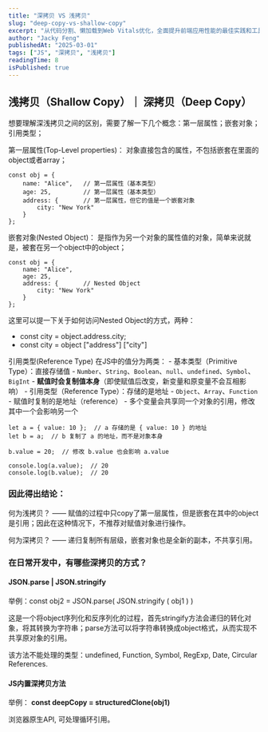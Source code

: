 ```yaml
---
title: "深拷贝 VS 浅拷贝"
slug: "deep-copy-vs-shallow-copy"
excerpt: "从代码分割、懒加载到Web Vitals优化，全面提升前端应用性能的最佳实践和工具推荐。"
author: "Jacky Feng"
publishedAt: "2025-03-01"
tags: ["JS", "深拷贝", "浅拷贝"]
readingTime: 8
isPublished: true
---
```


## 浅拷贝（Shallow Copy）｜  深拷贝（Deep Copy）

想要理解深浅拷贝之间的区别，需要了解一下几个概念：第一层属性；嵌套对象；引用类型；

第一层属性(Top-Level properties)：
	对象直接包含的属性，不包括嵌套在里面的object或者array；
	
```
const obj = {
    name: "Alice",   // 第一层属性（基本类型）
    age: 25,         // 第一层属性（基本类型）
    address: {       // 第一层属性，但它的值是一个嵌套对象
        city: "New York"
    }
};

```

嵌套对象(Nested Object)：
	 是指作为另一个对象的属性值的对象，简单来说就是，被套在另一个object中的object；
	 
```
const obj = {
    name: "Alice",   
    age: 25,         
    address: {       // Nested Object
        city: "New York"
    }
};
```
这里可以提一下关于如何访问Nested Object的方式，两种：
- const city = object.address.city;
- const city = object ["address"]  ["city"]

引用类型(Reference Type)
	在JS中的值分为两类：
		- 基本类型（Primitive Type）：直接存储值
			- `Number`、`String`、`Boolean`、`null`、`undefined`、`Symbol`、`BigInt`
			- **赋值时会复制值本身**（即使赋值后改变，新变量和原变量不会互相影响）
		-  引用类型（Reference Type）：存储的是地址
			- `Object`、`Array`、`Function`
			- 赋值时复制的是地址（reference）
			- 多个变量会共享同一个对象的引用，修改其中一个会影响另一个

```
let a = { value: 10 };  // a 存储的是 { value: 10 } 的地址
let b = a;  // b 复制了 a 的地址，而不是对象本身

b.value = 20;  // 修改 b.value 也会影响 a.value

console.log(a.value);  // 20
console.log(b.value);  // 20

```

### 因此得出结论：

何为浅拷贝？ ——  赋值的过程中只copy了第一层属性，但是嵌套在其中的object是引用；因此在这种情况下，不推荐对赋值对象进行操作。

何为深拷贝？ —— 递归复制所有层级，嵌套对象也是全新的副本，不共享引用。

### 在日常开发中，有哪些深拷贝的方式？

#### JSON.parse | JSON.stringify

 举例：const obj2 = JSON.parse( JSON.stringify ( obj1 ) )
 
这是一个将object序列化和反序列化的过程，首先stringify方法会递归的转化对象，将其转换为字符串；parse方法可以将字符串转换成object格式，从而实现不共享原对象的引用。

该方法不能处理的类型：undefined, Function, Symbol, RegExp, Date, Circular References.

#### JS内置深拷贝方法

举例： **const deepCopy = structuredClone(obj1)**

浏览器原生API, 可处理循环引用。


